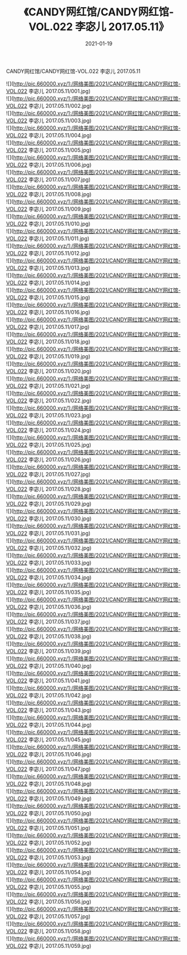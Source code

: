 ﻿---
layout: post
title:  《CANDY网红馆/CANDY网红馆-VOL.022 李宓儿 2017.05.11》
date:   2021-01-19
img: http://pic.660000.xyz/1:/网络美图/2021/CANDY网红馆/CANDY网红馆-VOL.022 李宓儿 2017.05.11/000.jpg
categories: [美女, 清纯, 唯美]
---

CANDY网红馆/CANDY网红馆-VOL.022 李宓儿 2017.05.11

 ![](http://pic.660000.xyz/1:/网络美图/2021/CANDY网红馆/CANDY网红馆-VOL.022 李宓儿 2017.05.11/001.jpg) <br>![](http://pic.660000.xyz/1:/网络美图/2021/CANDY网红馆/CANDY网红馆-VOL.022 李宓儿 2017.05.11/002.jpg) <br>![](http://pic.660000.xyz/1:/网络美图/2021/CANDY网红馆/CANDY网红馆-VOL.022 李宓儿 2017.05.11/003.jpg) <br>![](http://pic.660000.xyz/1:/网络美图/2021/CANDY网红馆/CANDY网红馆-VOL.022 李宓儿 2017.05.11/004.jpg) <br>![](http://pic.660000.xyz/1:/网络美图/2021/CANDY网红馆/CANDY网红馆-VOL.022 李宓儿 2017.05.11/005.jpg) <br>![](http://pic.660000.xyz/1:/网络美图/2021/CANDY网红馆/CANDY网红馆-VOL.022 李宓儿 2017.05.11/006.jpg) <br>![](http://pic.660000.xyz/1:/网络美图/2021/CANDY网红馆/CANDY网红馆-VOL.022 李宓儿 2017.05.11/007.jpg) <br>![](http://pic.660000.xyz/1:/网络美图/2021/CANDY网红馆/CANDY网红馆-VOL.022 李宓儿 2017.05.11/008.jpg) <br>![](http://pic.660000.xyz/1:/网络美图/2021/CANDY网红馆/CANDY网红馆-VOL.022 李宓儿 2017.05.11/009.jpg) <br>![](http://pic.660000.xyz/1:/网络美图/2021/CANDY网红馆/CANDY网红馆-VOL.022 李宓儿 2017.05.11/010.jpg) <br>![](http://pic.660000.xyz/1:/网络美图/2021/CANDY网红馆/CANDY网红馆-VOL.022 李宓儿 2017.05.11/011.jpg) <br>![](http://pic.660000.xyz/1:/网络美图/2021/CANDY网红馆/CANDY网红馆-VOL.022 李宓儿 2017.05.11/012.jpg) <br>![](http://pic.660000.xyz/1:/网络美图/2021/CANDY网红馆/CANDY网红馆-VOL.022 李宓儿 2017.05.11/013.jpg) <br>![](http://pic.660000.xyz/1:/网络美图/2021/CANDY网红馆/CANDY网红馆-VOL.022 李宓儿 2017.05.11/014.jpg) <br>![](http://pic.660000.xyz/1:/网络美图/2021/CANDY网红馆/CANDY网红馆-VOL.022 李宓儿 2017.05.11/015.jpg) <br>![](http://pic.660000.xyz/1:/网络美图/2021/CANDY网红馆/CANDY网红馆-VOL.022 李宓儿 2017.05.11/016.jpg) <br>![](http://pic.660000.xyz/1:/网络美图/2021/CANDY网红馆/CANDY网红馆-VOL.022 李宓儿 2017.05.11/017.jpg) <br>![](http://pic.660000.xyz/1:/网络美图/2021/CANDY网红馆/CANDY网红馆-VOL.022 李宓儿 2017.05.11/018.jpg) <br>![](http://pic.660000.xyz/1:/网络美图/2021/CANDY网红馆/CANDY网红馆-VOL.022 李宓儿 2017.05.11/019.jpg) <br>![](http://pic.660000.xyz/1:/网络美图/2021/CANDY网红馆/CANDY网红馆-VOL.022 李宓儿 2017.05.11/020.jpg) <br>![](http://pic.660000.xyz/1:/网络美图/2021/CANDY网红馆/CANDY网红馆-VOL.022 李宓儿 2017.05.11/021.jpg) <br>![](http://pic.660000.xyz/1:/网络美图/2021/CANDY网红馆/CANDY网红馆-VOL.022 李宓儿 2017.05.11/022.jpg) <br>![](http://pic.660000.xyz/1:/网络美图/2021/CANDY网红馆/CANDY网红馆-VOL.022 李宓儿 2017.05.11/023.jpg) <br>![](http://pic.660000.xyz/1:/网络美图/2021/CANDY网红馆/CANDY网红馆-VOL.022 李宓儿 2017.05.11/024.jpg) <br>![](http://pic.660000.xyz/1:/网络美图/2021/CANDY网红馆/CANDY网红馆-VOL.022 李宓儿 2017.05.11/025.jpg) <br>![](http://pic.660000.xyz/1:/网络美图/2021/CANDY网红馆/CANDY网红馆-VOL.022 李宓儿 2017.05.11/026.jpg) <br>![](http://pic.660000.xyz/1:/网络美图/2021/CANDY网红馆/CANDY网红馆-VOL.022 李宓儿 2017.05.11/027.jpg) <br>![](http://pic.660000.xyz/1:/网络美图/2021/CANDY网红馆/CANDY网红馆-VOL.022 李宓儿 2017.05.11/028.jpg) <br>![](http://pic.660000.xyz/1:/网络美图/2021/CANDY网红馆/CANDY网红馆-VOL.022 李宓儿 2017.05.11/029.jpg) <br>![](http://pic.660000.xyz/1:/网络美图/2021/CANDY网红馆/CANDY网红馆-VOL.022 李宓儿 2017.05.11/030.jpg) <br>![](http://pic.660000.xyz/1:/网络美图/2021/CANDY网红馆/CANDY网红馆-VOL.022 李宓儿 2017.05.11/031.jpg) <br>![](http://pic.660000.xyz/1:/网络美图/2021/CANDY网红馆/CANDY网红馆-VOL.022 李宓儿 2017.05.11/032.jpg) <br>![](http://pic.660000.xyz/1:/网络美图/2021/CANDY网红馆/CANDY网红馆-VOL.022 李宓儿 2017.05.11/033.jpg) <br>![](http://pic.660000.xyz/1:/网络美图/2021/CANDY网红馆/CANDY网红馆-VOL.022 李宓儿 2017.05.11/034.jpg) <br>![](http://pic.660000.xyz/1:/网络美图/2021/CANDY网红馆/CANDY网红馆-VOL.022 李宓儿 2017.05.11/035.jpg) <br>![](http://pic.660000.xyz/1:/网络美图/2021/CANDY网红馆/CANDY网红馆-VOL.022 李宓儿 2017.05.11/036.jpg) <br>![](http://pic.660000.xyz/1:/网络美图/2021/CANDY网红馆/CANDY网红馆-VOL.022 李宓儿 2017.05.11/037.jpg) <br>![](http://pic.660000.xyz/1:/网络美图/2021/CANDY网红馆/CANDY网红馆-VOL.022 李宓儿 2017.05.11/038.jpg) <br>![](http://pic.660000.xyz/1:/网络美图/2021/CANDY网红馆/CANDY网红馆-VOL.022 李宓儿 2017.05.11/039.jpg) <br>![](http://pic.660000.xyz/1:/网络美图/2021/CANDY网红馆/CANDY网红馆-VOL.022 李宓儿 2017.05.11/040.jpg) <br>![](http://pic.660000.xyz/1:/网络美图/2021/CANDY网红馆/CANDY网红馆-VOL.022 李宓儿 2017.05.11/041.jpg) <br>![](http://pic.660000.xyz/1:/网络美图/2021/CANDY网红馆/CANDY网红馆-VOL.022 李宓儿 2017.05.11/042.jpg) <br>![](http://pic.660000.xyz/1:/网络美图/2021/CANDY网红馆/CANDY网红馆-VOL.022 李宓儿 2017.05.11/043.jpg) <br>![](http://pic.660000.xyz/1:/网络美图/2021/CANDY网红馆/CANDY网红馆-VOL.022 李宓儿 2017.05.11/044.jpg) <br>![](http://pic.660000.xyz/1:/网络美图/2021/CANDY网红馆/CANDY网红馆-VOL.022 李宓儿 2017.05.11/045.jpg) <br>![](http://pic.660000.xyz/1:/网络美图/2021/CANDY网红馆/CANDY网红馆-VOL.022 李宓儿 2017.05.11/046.jpg) <br>![](http://pic.660000.xyz/1:/网络美图/2021/CANDY网红馆/CANDY网红馆-VOL.022 李宓儿 2017.05.11/047.jpg) <br>![](http://pic.660000.xyz/1:/网络美图/2021/CANDY网红馆/CANDY网红馆-VOL.022 李宓儿 2017.05.11/048.jpg) <br>![](http://pic.660000.xyz/1:/网络美图/2021/CANDY网红馆/CANDY网红馆-VOL.022 李宓儿 2017.05.11/049.jpg) <br>![](http://pic.660000.xyz/1:/网络美图/2021/CANDY网红馆/CANDY网红馆-VOL.022 李宓儿 2017.05.11/050.jpg) <br>![](http://pic.660000.xyz/1:/网络美图/2021/CANDY网红馆/CANDY网红馆-VOL.022 李宓儿 2017.05.11/051.jpg) <br>![](http://pic.660000.xyz/1:/网络美图/2021/CANDY网红馆/CANDY网红馆-VOL.022 李宓儿 2017.05.11/052.jpg) <br>![](http://pic.660000.xyz/1:/网络美图/2021/CANDY网红馆/CANDY网红馆-VOL.022 李宓儿 2017.05.11/053.jpg) <br>![](http://pic.660000.xyz/1:/网络美图/2021/CANDY网红馆/CANDY网红馆-VOL.022 李宓儿 2017.05.11/054.jpg) <br>![](http://pic.660000.xyz/1:/网络美图/2021/CANDY网红馆/CANDY网红馆-VOL.022 李宓儿 2017.05.11/055.jpg) <br>![](http://pic.660000.xyz/1:/网络美图/2021/CANDY网红馆/CANDY网红馆-VOL.022 李宓儿 2017.05.11/056.jpg) <br>![](http://pic.660000.xyz/1:/网络美图/2021/CANDY网红馆/CANDY网红馆-VOL.022 李宓儿 2017.05.11/057.jpg) <br>![](http://pic.660000.xyz/1:/网络美图/2021/CANDY网红馆/CANDY网红馆-VOL.022 李宓儿 2017.05.11/058.jpg) <br>![](http://pic.660000.xyz/1:/网络美图/2021/CANDY网红馆/CANDY网红馆-VOL.022 李宓儿 2017.05.11/059.jpg) <br>
